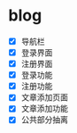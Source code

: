 # blog

- [x] 导航栏
- [x] 登录界面
- [x] 注册界面
- [x] 登录功能
- [x] 注册功能
- [x] 文章添加页面
- [x] 文章添加功能
- [x] 公共部分抽离
